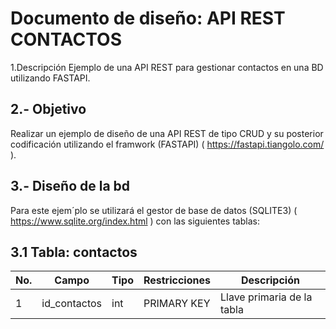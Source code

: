 # Documento de diseño: API REST CONTACTOS
1.Descripción Ejemplo de una API REST para gestionar contactos en una BD utilizando FASTAPI.

## 2.- Objetivo 
Realizar un ejemplo de diseño de una API REST de tipo CRUD y su posterior codificación utilizando el framwork (FASTAPI) ( https://fastapi.tiangolo.com/ ).

## 3.- Diseño de la bd
Para este ejem´plo se utilizará el gestor de base de datos (SQLITE3) ( https://www.sqlite.org/index.html ) con las siguientes tablas:

## 3.1 Tabla: contactos
|No.|Campo|Tipo|Restricciones|Descripción|
|--|--|--|--|--|
|1|id_contactos|int|PRIMARY KEY|Llave primaria de la tabla|
